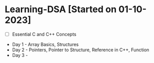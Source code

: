 # Learning-DSA [Started on 01-10-2023]
- [ ] Essential C and C++ Concepts
- Day 1 - Array Basics, Structures
- Day 2 - Pointers, Pointer to Structure, Reference in C++, Function
- Day 3 - 
